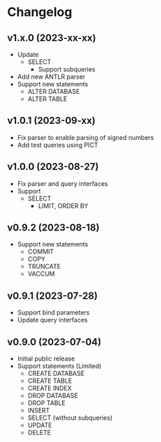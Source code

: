 # Changelog

## v1.x.0 (2023-xx-xx)
- Update
  - SELECT
    - Support subqueries
- Add new ANTLR parser
- Support new statements
  - ALTER DATABASE
  - ALTER TABLE 

## v1.0.1 (2023-09-xx)
- Fix parser to enable parsing of signed numbers
- Add test queries using PICT

## v1.0.0 (2023-08-27)
- Fix parser and query interfaces
- Support
  - SELECT
    - LIMIT, ORDER BY

## v0.9.2 (2023-08-18)
- Support new statements
  - COMMIT
  - COPY
  - TRUNCATE
  - VACCUM

## v0.9.1 (2023-07-28)
- Support bind parameters
- Update query interfaces

## v0.9.0 (2023-07-04)
- Initial public release  
- Support statements (Limited)
  - CREATE DATABASE
  - CREATE TABLE
  - CREATE INDEX
  - DROP DATABASE
  - DROP TABLE
  - INSERT
  - SELECT (without subqueries)
  - UPDATE
  - DELETE
